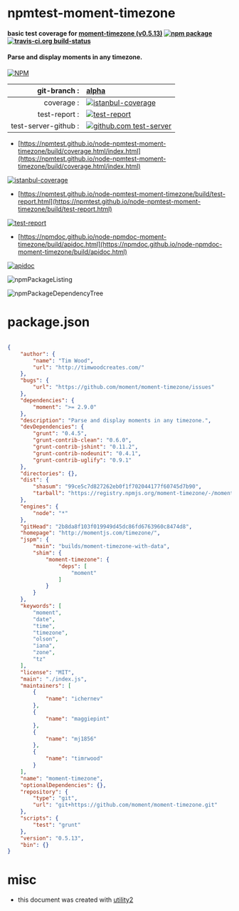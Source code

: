 # npmtest-moment-timezone

#### basic test coverage for  [moment-timezone (v0.5.13)](http://momentjs.com/timezone/)  [![npm package](https://img.shields.io/npm/v/npmtest-moment-timezone.svg?style=flat-square)](https://www.npmjs.org/package/npmtest-moment-timezone) [![travis-ci.org build-status](https://api.travis-ci.org/npmtest/node-npmtest-moment-timezone.svg)](https://travis-ci.org/npmtest/node-npmtest-moment-timezone)

#### Parse and display moments in any timezone.

[![NPM](https://nodei.co/npm/moment-timezone.png?downloads=true&downloadRank=true&stars=true)](https://www.npmjs.com/package/moment-timezone)

| git-branch : | [alpha](https://github.com/npmtest/node-npmtest-moment-timezone/tree/alpha)|
|--:|:--|
| coverage : | [![istanbul-coverage](https://npmtest.github.io/node-npmtest-moment-timezone/build/coverage.badge.svg)](https://npmtest.github.io/node-npmtest-moment-timezone/build/coverage.html/index.html)|
| test-report : | [![test-report](https://npmtest.github.io/node-npmtest-moment-timezone/build/test-report.badge.svg)](https://npmtest.github.io/node-npmtest-moment-timezone/build/test-report.html)|
| test-server-github : | [![github.com test-server](https://npmtest.github.io/node-npmtest-moment-timezone/GitHub-Mark-32px.png)](https://npmtest.github.io/node-npmtest-moment-timezone/build/app/index.html) | | build-artifacts : | [![build-artifacts](https://npmtest.github.io/node-npmtest-moment-timezone/glyphicons_144_folder_open.png)](https://github.com/npmtest/node-npmtest-moment-timezone/tree/gh-pages/build)|

- [https://npmtest.github.io/node-npmtest-moment-timezone/build/coverage.html/index.html](https://npmtest.github.io/node-npmtest-moment-timezone/build/coverage.html/index.html)

[![istanbul-coverage](https://npmtest.github.io/node-npmtest-moment-timezone/build/screenCapture.buildCi.browser.%252Ftmp%252Fbuild%252Fcoverage.lib.html.png)](https://npmtest.github.io/node-npmtest-moment-timezone/build/coverage.html/index.html)

- [https://npmtest.github.io/node-npmtest-moment-timezone/build/test-report.html](https://npmtest.github.io/node-npmtest-moment-timezone/build/test-report.html)

[![test-report](https://npmtest.github.io/node-npmtest-moment-timezone/build/screenCapture.buildCi.browser.%252Ftmp%252Fbuild%252Ftest-report.html.png)](https://npmtest.github.io/node-npmtest-moment-timezone/build/test-report.html)

- [https://npmdoc.github.io/node-npmdoc-moment-timezone/build/apidoc.html](https://npmdoc.github.io/node-npmdoc-moment-timezone/build/apidoc.html)

[![apidoc](https://npmdoc.github.io/node-npmdoc-moment-timezone/build/screenCapture.buildCi.browser.%252Ftmp%252Fbuild%252Fapidoc.html.png)](https://npmdoc.github.io/node-npmdoc-moment-timezone/build/apidoc.html)

![npmPackageListing](https://npmtest.github.io/node-npmtest-moment-timezone/build/screenCapture.npmPackageListing.svg)

![npmPackageDependencyTree](https://npmtest.github.io/node-npmtest-moment-timezone/build/screenCapture.npmPackageDependencyTree.svg)



# package.json

```json

{
    "author": {
        "name": "Tim Wood",
        "url": "http://timwoodcreates.com/"
    },
    "bugs": {
        "url": "https://github.com/moment/moment-timezone/issues"
    },
    "dependencies": {
        "moment": ">= 2.9.0"
    },
    "description": "Parse and display moments in any timezone.",
    "devDependencies": {
        "grunt": "0.4.5",
        "grunt-contrib-clean": "0.6.0",
        "grunt-contrib-jshint": "0.11.2",
        "grunt-contrib-nodeunit": "0.4.1",
        "grunt-contrib-uglify": "0.9.1"
    },
    "directories": {},
    "dist": {
        "shasum": "99ce5c7d827262eb0f1f702044177f60745d7b90",
        "tarball": "https://registry.npmjs.org/moment-timezone/-/moment-timezone-0.5.13.tgz"
    },
    "engines": {
        "node": "*"
    },
    "gitHead": "2b8da8f103f019949d45dc86fd6763960c8474d8",
    "homepage": "http://momentjs.com/timezone/",
    "jspm": {
        "main": "builds/moment-timezone-with-data",
        "shim": {
            "moment-timezone": {
                "deps": [
                    "moment"
                ]
            }
        }
    },
    "keywords": [
        "moment",
        "date",
        "time",
        "timezone",
        "olson",
        "iana",
        "zone",
        "tz"
    ],
    "license": "MIT",
    "main": "./index.js",
    "maintainers": [
        {
            "name": "ichernev"
        },
        {
            "name": "maggiepint"
        },
        {
            "name": "mj1856"
        },
        {
            "name": "timrwood"
        }
    ],
    "name": "moment-timezone",
    "optionalDependencies": {},
    "repository": {
        "type": "git",
        "url": "git+https://github.com/moment/moment-timezone.git"
    },
    "scripts": {
        "test": "grunt"
    },
    "version": "0.5.13",
    "bin": {}
}
```



# misc
- this document was created with [utility2](https://github.com/kaizhu256/node-utility2)
